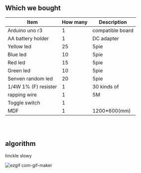## Which we bought

|Item|How many|Description|
|---|---|---|
Arduino uno r3 |1|compatible board
|AA battery holder|1| DC adapter
|Yellow led| 25 |5pie|
|Blue led| 10 |5pie|
|Red led| 15 |5pie|
|Green led| 10 |5pie|
|Senven random led| 20 |5pie|
|1/4W 1% (F) resister| 1 |30 kinds of|
|rapping wire| 1 |5M|
|Toggle switch| 1 ||
|MDF| 1 |1200*600(mm)|

<br>
<br>

## algorithm

tinckle slowy

![ezgif com-gif-maker](https://user-images.githubusercontent.com/23499675/146035266-f58d2056-483f-4be0-b7c6-30f7a9f431b0.gif)
